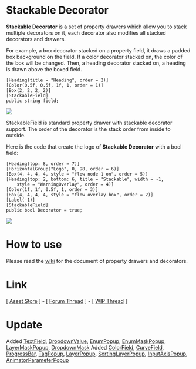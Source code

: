 # Stackable Decorator
**Stackable Decorator** is a set of property drawers which allow you to stack multiple decorators on it, each decorator also modifies all stacked decorators and drawers.

For example, a box decorator stacked on a property field, it draws a padded box background on the field. If a color decorator stacked on, the color of the box will be changed. Then, a heading decorator stacked on, a heading is drawn above the boxed field.

```CSharp
[Heading(title = "Heading", order = 2)]
[Color(0.5f, 0.5f, 1f, 1, order = 1)]
[Box(2, 2, 2, 2)]
[StackableField]
public string field;
```
![](https://raw.githubusercontent.com/Kinwailo/Wiki-Images/master/Stackable%20Decorator/Sample.png)

StackableField is standard property drawer with stackable decorator support. The order of the decorator is the stack order from inside to outside.

Here is the code that create the logo of **Stackable Decorator** with  a bool field:
```CSharp
[Heading(top: 8, order = 7)]
[HorizontalGroup("Logo", 0, 98, order = 6)]
[Box(4, 4, 4, 4, style = "flow node 1 on", order = 5)]
[Heading(top: 2, bottom: 6, title = "Stackable", width = -1,
    style = "WarningOverlay", order = 4)]
[Color(1f, 1f, 0.5f, 1, order = 3)]
[Box(4, 4, 4, 4, style = "flow overlay box", order = 2)]
[Label(-1)]
[StackableField]
public bool Decorator = true;
```
![](https://raw.githubusercontent.com/Kinwailo/Wiki-Images/master/Stackable%20Decorator/Logo.png)

# How to use
Please read the [wiki](https://github.com/Kinwailo/Stackable-Decorator/wiki) for the document of property drawers and decorators.

# Link
\[ [Asset Store](https://www.assetstore.unity3d.com/#!/content/111270) \] - \[ [Forum Thread](https://forum.unity.com/threads/free-open-source-stackable-decorator-property-drawer-with-multiple-stackable-decorator.520856/) \] - \[ [WIP Thread](https://forum.unity.com/threads/free-stackable-decorator-beta-property-drawer-with-multiple-stackable-decorator.514943/) \]

# Update
Added [TextField](https://github.com/Kinwailo/Stackable-Decorator/wiki/StackableFieldAttribute#textfieldattribute), [DropdownValue](https://github.com/Kinwailo/Stackable-Decorator/wiki/EnumPopupAttribute#dropdownvalueattribute), [EnumPopup](https://github.com/Kinwailo/Stackable-Decorator/wiki/EnumPopupAttribute), [EnumMaskPopup](https://github.com/Kinwailo/Stackable-Decorator/wiki/EnumMaskPopupAttribute), [LayerMaskPopup](https://github.com/Kinwailo/Stackable-Decorator/wiki/EnumMaskPopupAttribute#layermaskpopupattribute), [DropdownMask](https://github.com/Kinwailo/Stackable-Decorator/wiki/EnumMaskPopupAttribute#dropdownmaskattribute)
Added [ColorField](https://github.com/Kinwailo/Stackable-Decorator/wiki/StackableFieldAttribute#colorfieldattribute), [CurveField](https://github.com/Kinwailo/Stackable-Decorator/wiki/StackableFieldAttribute#curvefieldattribute), [ProgressBar](https://github.com/Kinwailo/Stackable-Decorator/wiki/StackableFieldAttribute#progressbarattribute), [TagPopup](https://github.com/Kinwailo/Stackable-Decorator/wiki/TagPopupAttribute), [LayerPopup](https://github.com/Kinwailo/Stackable-Decorator/wiki/TagPopupAttribute#layerpopupattribute), [SortingLayerPopup](https://github.com/Kinwailo/Stackable-Decorator/wiki/TagPopupAttribute#sortinglayerpopupattribute), [InputAxisPopup](https://github.com/Kinwailo/Stackable-Decorator/wiki/TagPopupAttribute#inputaxispopupattribute), [AnimatorParameterPopup](https://github.com/Kinwailo/Stackable-Decorator/wiki/TagPopupAttribute#animatorparameterpopupattribute)
